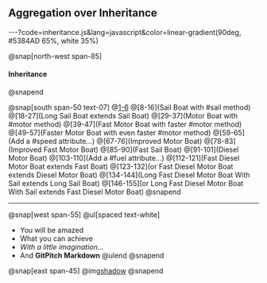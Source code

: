 ## Aggregation over Inheritance

---?code=inheritance.js&lang=javascript&color=linear-gradient(90deg, #5384AD 65%, white 35%)

@snap[north-west span-85]
#### Inheritance
@snapend

@snap[south span-50 text-07]
@[1-6](Boat)
@[8-16](Sail Boat with #sail method)
@[18-27](Long Sail Boat extends Sail Boat)
@[29-37](Motor Boat with #motor method)
@[39-47](Fast Motor Boat with faster #motor method)
@[49-57](Faster Motor Boat with even faster #motor method)
@[59-65](Add a #speed attribute...)
@[67-76](Improved Motor Boat)
@[78-83](Improved Fast Motor Boat)
@[85-90](Fast Sail Boat)
@[91-101](Diesel Motor Boat)
@[103-110](Add a #fuel attribute...)
@[112-121](Fast Diesel Motor Boat extends Fast Boat)
@[123-132](or Fast Diesel Motor Boat extends Diesel Motor Boat)
@[134-144](Long Fast Diesel Motor Boat With Sail extends Long Sail Boat)
@[146-155](or Long Fast Diesel Motor Boat With Sail extends Fast Diesel Motor Boat)
@snapend

---


@snap[west span-55]
@ul[spaced text-white]
- You will be amazed
- What you can achieve
- *With a little imagination...*
- And **GitPitch Markdown**
@ulend
@snapend

@snap[east span-45]
@img[shadow](assets/img/conference.png)
@snapend
